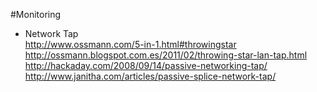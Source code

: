 #Monitoring

* Network Tap  
<http://www.ossmann.com/5-in-1.html#throwingstar>  
<http://ossmann.blogspot.com.es/2011/02/throwing-star-lan-tap.html>  
<http://hackaday.com/2008/09/14/passive-networking-tap/>  
<http://www.janitha.com/articles/passive-splice-network-tap/>  


